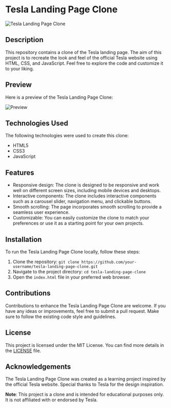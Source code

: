 # Tesla Landing Page Clone

![Tesla Landing Page Clone](https://drive.google.com/file/d/1OLYt9LpxBhxNMmRDpzhiO1ekqgA3-7nF/view?usp=sharing)

## Description

This repository contains a clone of the Tesla landing page. The aim of this project is to recreate the look and feel of the official Tesla website using HTML, CSS, and JavaScript. Feel free to explore the code and customize it to your liking.

## Preview

Here is a preview of the Tesla Landing Page Clone:

![Preview](preview_image_here)

## Technologies Used

The following technologies were used to create this clone:

- HTML5
- CSS3
- JavaScript

## Features

- Responsive design: The clone is designed to be responsive and work well on different screen sizes, including mobile devices and desktops.
- Interactive components: The clone includes interactive components such as a carousel slider, navigation menu, and clickable buttons.
- Smooth scrolling: The page incorporates smooth scrolling to provide a seamless user experience.
- Customizable: You can easily customize the clone to match your preferences or use it as a starting point for your own projects.

## Installation

To run the Tesla Landing Page Clone locally, follow these steps:

1. Clone the repository: `git clone https://github.com/your-username/tesla-landing-page-clone.git`
2. Navigate to the project directory: `cd tesla-landing-page-clone`
3. Open the `index.html` file in your preferred web browser.

## Contributions

Contributions to enhance the Tesla Landing Page Clone are welcome. If you have any ideas or improvements, feel free to submit a pull request. Make sure to follow the existing code style and guidelines.

## License

This project is licensed under the MIT License. You can find more details in the [LICENSE](LICENSE) file.

## Acknowledgements

The Tesla Landing Page Clone was created as a learning project inspired by the official Tesla website. Special thanks to Tesla for the design inspiration.

**Note**: This project is a clone and is intended for educational purposes only. It is not affiliated with or endorsed by Tesla.
